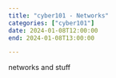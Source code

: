 ```yaml
---
title: "cyber101 - Networks"
categories: ["cyber101"]
date: 2024-01-08T12:00:00
end: 2024-01-08T13:00:00

---
```


networks and stuff